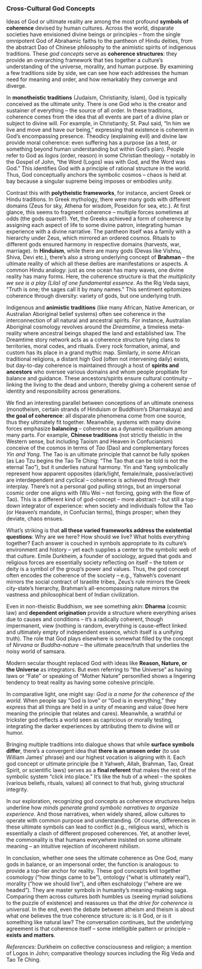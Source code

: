 ### Cross-Cultural God Concepts

Ideas of God or ultimate reality are among the most profound **symbols of coherence** devised by human cultures. Across the world, disparate societies have envisioned divine beings or principles – from the single omnipotent God of Abrahamic faiths to the pantheon of Hindu deities, from the abstract Dao of Chinese philosophy to the animistic spirits of indigenous traditions. These *god concepts* serve as **coherence structures**: they provide an overarching framework that ties together a culture’s understanding of the universe, morality, and human purpose. By examining a few traditions side by side, we can see how each addresses the human need for meaning and order, and how remarkably they converge and diverge.

In **monotheistic traditions** (Judaism, Christianity, Islam), God is typically conceived as the ultimate unity. There is one God who is the creator and sustainer of everything – the source of all order. In these traditions, coherence comes from the idea that all events are part of a divine plan or subject to divine will. For example, in Christianity, St. Paul said, “In him we live and move and have our being,” expressing that existence is coherent in God’s encompassing presence. Theodicy (explaining evil) and divine law provide moral coherence: even suffering has a purpose (as a test, or something beyond human understanding but within God’s plan). People refer to God as *logos* (order, reason) in some Christian theology – notably in the Gospel of John, “the Word (Logos) was with God, and the Word was God.” This identifies God with a principle of rational structure in the world. Thus, God conceptually anchors the symbolic cosmos – chaos is held at bay because a singular supreme being imposes or embodies unity.

Contrast this with **polytheistic frameworks**, for instance, ancient Greek or Hindu traditions. In Greek mythology, there were many gods with different domains (Zeus for sky, Athena for wisdom, Poseidon for sea, etc.). At first glance, this seems to fragment coherence – multiple forces sometimes at odds (the gods quarrel!). Yet, the Greeks achieved a form of coherence by assigning each aspect of life to some divine patron, integrating human experience with a divine narrative. The pantheon itself was a family with a hierarchy under Zeus, which mirrored an ordered cosmos. Rituals to different gods ensured harmony in respective domains (harvests, war, marriage). In **Hinduism**, while there are many gods (Devas like Vishnu, Shiva, Devi etc.), there’s also a strong underlying concept of **Brahman** – the ultimate reality of which all these deities are manifestations or aspects. A common Hindu analogy: just as one ocean has many waves, one divine reality has many forms. Here, the coherence structure is that *the multiplicity we see is a play (Lila) of one fundamental essence*. As the Rig Veda says, "Truth is one; the sages call it by many names." This sentiment epitomizes coherence through diversity: variety of gods, but one underlying truth.

Indigenous and **animistic traditions** (like many African, Native American, or Australian Aboriginal belief systems) often see coherence in the interconnection of all natural and ancestral spirits. For instance, Australian Aboriginal cosmology revolves around the *Dreamtime*, a timeless meta-reality where ancestral beings shaped the land and established law. The Dreamtime story network acts as a coherence structure tying clans to territories, moral codes, and rituals. Every rock formation, animal, and custom has its place in a grand mythic map. Similarly, in some African traditional religions, a distant high God (often not intervening daily) exists, but day-to-day coherence is maintained through a host of **spirits and ancestors** who oversee various domains and whom people propitiate for balance and guidance. These ancestors/spirits ensure cultural continuity – linking the living to the dead and unborn, thereby giving a coherent sense of identity and responsibility across generations.

We find an interesting parallel between conceptions of an ultimate oneness (monotheism, certain strands of Hinduism or Buddhism’s Dharmakaya) and **the goal of coherence**: all disparate phenomena come from one source, thus they ultimately fit together. Meanwhile, systems with many divine forces emphasize **balancing** – coherence as a dynamic equilibrium among many parts. For example, **Chinese traditions** (not strictly theistic in the Western sense, but including Taoism and Heaven in Confucianism) conceive of the cosmos in terms of *Tao* (Dao) and complementary forces *Yin and Yang*. The Tao is an ultimate principle that cannot be fully spoken (as Lao Tzu begins the Tao Te Ching: “The Tao that can be told is not the eternal Tao”), but it underlies natural harmony. Yin and Yang symbolically represent how apparent opposites (dark/light, female/male, passive/active) are interdependent and cyclical – coherence is achieved through their interplay. There’s not a personal god pulling strings, but an impersonal cosmic order one aligns with (Wu Wei – not forcing, going with the flow of Tao). This is a different kind of god-concept – more abstract – but still a top-down integrator of experience: when society and individuals follow the Tao (or Heaven’s mandate, in Confucian terms), things prosper; when they deviate, chaos ensues.

What’s striking is that **all these varied frameworks address the existential questions**: Why are we here? How should we live? What holds everything together? Each answer is couched in symbols appropriate to its culture’s environment and history – yet each supplies a center to the symbolic web of that culture. Emile Durkheim, a founder of sociology, argued that gods and religious forces are essentially society reflecting on itself – the totem or deity is a symbol of the group’s power and values. Thus, the god concept often encodes the coherence of the society – e.g., Yahweh’s covenant mirrors the social contract of Israelite tribes, Zeus’s rule mirrors the Greek city-state’s hierarchy, Brahman’s all-encompassing nature mirrors the vastness and philosophical bent of Indian civilization.

Even in non-theistic Buddhism, we see something akin: **Dharma** (cosmic law) and **dependent origination** provide a structure where everything arises due to causes and conditions – it’s a radically coherent, though impermanent, view (nothing is random, everything is cause-effect linked and ultimately empty of independent essence, which itself is a unifying truth). The role that God plays elsewhere is somewhat filled by the concept of *Nirvana* or *Buddha-nature* – the ultimate peace/truth that underlies the noisy world of samsara.

Modern secular thought replaced God with ideas like **Reason, Nature, or the Universe** as integrators. But even referring to “the Universe” as having laws or “Fate” or speaking of “Mother Nature” personified shows a lingering tendency to treat reality as having some cohesive principle.

In comparative light, one might say: *God is a name for the coherence of the world.* When people say “God is love” or “God is in everything,” they express that all things are held in a unity of meaning and value (love here meaning the principle that relates and cares). Meanwhile, a wrathful or trickster god reflects a world seen as capricious or morally testing, integrating the darker experiences by attributing them to divine will or humor.

Bringing multiple traditions into dialogue shows that while **surface symbols differ**, there’s a convergent idea that **there is an unseen order** (to use William James’ phrase) and our highest vocation is aligning with it. Each god concept or ultimate principle (be it Yahweh, Allah, Brahman, Tao, Great Spirit, or scientific laws) serves as a **final referent** that makes the rest of the symbolic system “click into place.” It’s like the hub of a wheel – the spokes (various beliefs, rituals, values) all connect to that hub, giving structural integrity.

In our exploration, recognizing god concepts as coherence structures helps underline how *minds generate grand symbolic narratives to organize experience*. And those narratives, when widely shared, allow cultures to operate with common purpose and understanding. Of course, differences in these ultimate symbols can lead to conflict (e.g., religious wars), which is essentially a clash of different proposed coherences. Yet, at another level, the commonality is that humans everywhere insisted on some ultimate meaning – an intuitive rejection of incoherent nihilism.

In conclusion, whether one sees the ultimate coherence as One God, many gods in balance, or an impersonal order, the function is analogous: to provide a top-tier anchor for reality. These god concepts knit together cosmology (“how things came to be”), ontology (“what is ultimately real”), morality (“how we should live”), and often eschatology (“where are we headed”). They are master symbols in humanity’s meaning-making saga. Comparing them across cultures both humbles us (seeing myriad solutions to the puzzle of existence) and reassures us that *the drive for coherence is universal*. In the end, even the debate between atheism and theism is about what one believes the true coherence structure is: is it God, or is it something like natural law? The conversation continues, but the underlying agreement is that coherence itself – some intelligible pattern or principle – **exists and matters**.

*References:* Durkheim on collective consciousness and religion; a mention of Logos in John; comparative theology sources including the Rig Veda and Tao Te Ching.
